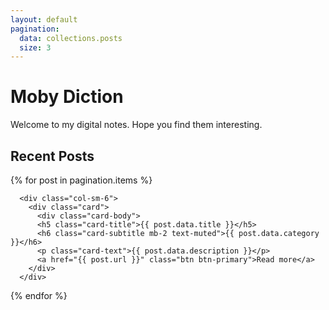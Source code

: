 ```yaml
---
layout: default
pagination:
  data: collections.posts
  size: 3
---
```

# Moby Diction
Welcome to my digital notes. Hope you find them interesting.

## Recent Posts


  {% for post in pagination.items %}

      <div class="col-sm-6">
        <div class="card">
          <div class="card-body">
          <h5 class="card-title">{{ post.data.title }}</h5>
          <h6 class="card-subtitle mb-2 text-muted">{{ post.data.category }}</h6>
          <p class="card-text">{{ post.data.description }}</p>
          <a href="{{ post.url }}" class="btn btn-primary">Read more</a>
        </div>
      </div>

  {% endfor %}


<!--
{% include recentposts.html %}
-->
